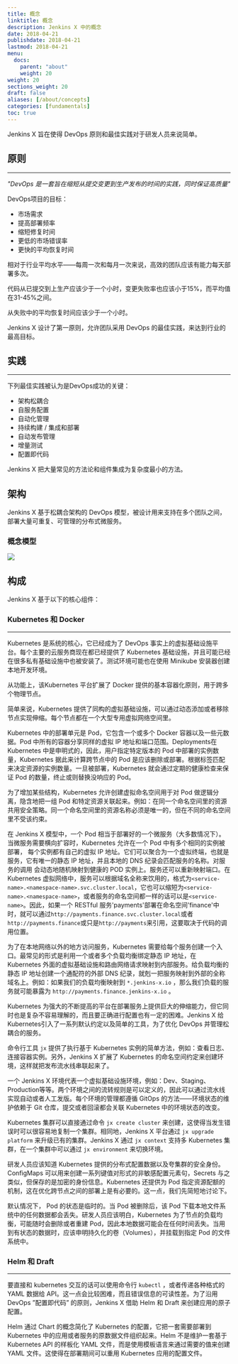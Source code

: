 ```yaml
---
title: 概念
linktitle: 概念
description: Jenkins X 中的概念
date: 2018-04-21
publishdate: 2018-04-21
lastmod: 2018-04-21
menu:
  docs:
    parent: "about"
    weight: 20
weight: 20
sections_weight: 20
draft: false
aliases: [/about/concepts]
categories: [fundamentals]
toc: true
---
```


Jenkins X 旨在使得 DevOps 原则和最佳实践对于研发人员来说简单。

## 原则
---
*"DevOps 是一套旨在缩短从提交变更到生产发布的时间的实践，同时保证高质量"*

DevOps项目的目标：

* 市场需求
* 提高部署频率
* 缩短修复时间
* 更低的市场错误率
* 更快的平均恢复时间

相对于行业平均水平——每周一次和每月一次来说，高效的团队应该有能力每天部署多次。

代码从已提交到上生产应该少于一个小时，变更失败率也应该小于15%，而平均值在31-45%之间。

从失败中的平均恢复时间应该少于一个小时。

Jenkins X 设计了第一原则，允许团队采用 DevOps 的最佳实践，来达到行业的最高目标。

## 实践
---
下列最佳实践被认为是DevOps成功的关键：

* 架构松耦合
* 自服务配置
* 自动化管理
* 持续构建 / 集成和部署
* 自动发布管理
* 增量测试
* 配置即代码

Jenkins X 把大量常见的方法论和组件集成为复杂度最小的方法。

## 架构

Jenkins X 基于松耦合架构的 DevOps 模型，被设计用来支持在多个团队之间，部署大量可重复、可管理的分布式微服务。

### 概念模型

<img src="/images/model.png" class="img-thumbnail">

## 构成

Jenkins X 基于以下的核心组件：  
  
### Kubernetes 和 Docker
---
Kubernetes 是系统的核心，它已经成为了 DevOps 事实上的虚拟基础设施平台。每个主要的云服务商现在都已经提供了 Kubernetes 基础设施，并且可能已经在很多私有基础设施中也被安装了。测试环境可能也在使用 Minikube 安装器创建本地开发环境。

从功能上，该Kubernetes 平台扩展了 Docker 提供的基本容器化原则，用于跨多个物理节点。

简单来说，Kubernetes 提供了同构的虚拟基础设施，可以通过动态添加或者移除节点实现伸缩。每个节点都在一个大型专用虚拟网络空间里。

Kubernetes 中的部署单元是 Pod，它包含一个或多个 Docker 容器以及一些元数据。Pod 中所有的容器分享同样的虚拟 IP 地址和端口范围。Deployments在 Kubernetes 中是申明式的，因此，用户指定特定版本的 Pod 中部署的实例数量，Kubernetes 据此来计算跨节点中的 Pod 是应该删除或部署。根据标签匹配来决定资源的实例数量。一旦被部署，Kubernetes 就会通过定期的健康检查来保证 Pod 的数量，终止或则替换没响应的 Pod。

为了增加某些结构，Kubernetes 允许创建虚拟命名空间用于对 Pod 做逻辑分离，隐含地把一组 Pod 和特定资源关联起来。例如：在同一个命名空间里的资源共用安全策略。同一个命名空间里的资源名称必须是唯一的，但在不同的命名空间里不受该约束。

在 Jenkins X 模型中，一个 Pod 相当于部署好的一个微服务（大多数情况下）。当微服务需要横向扩容时，Kubernetes 允许在一个 Pod 中有多个相同的实例被部署，
每个实例都有自己的虚拟 IP 地址。它们可以聚合为一个虚拟终端，也就是服务，它有唯一的静态 IP 地址，并且本地的 DNS 纪录会匹配服务的名称。对服务的调用
会动态地随机映射到健康的 POD 实例上。服务还可以重新映射端口。在 Kubernetes 虚拟网络中，服务可以根据域名全称来饮用的，格式为`<service-name>.<namespace-name>.svc.cluster.local`，它也可以缩短为`<service-name>.<namespace-name>`，或者服务的命名空间都一样的话可以是`<service-name>`。因此，如果一个 RESTful 服务'payments'部署在命名空间'finance'中时，就可以通过`http://payments.finance.svc.cluster.local`或者`http://payments.finance`或只是`http://payments`来引用，这要取决于代码的调用位置。

为了在本地网络以外的地方访问服务，Kubernetes 需要给每个服务创建一个入口。最常见的形式是利用一个或者多个负载均衡绑定静态 IP 地址，在 Kubernetes 外面的虚拟基础设施和路由网络请求映射到内部服务。给负载均衡的静态 IP 地址创建一个通配符的外部 DNS 纪录，就剋一把服务映射到外部的全称域名上。例如：如果我们的负载均衡映射到 `*.jenkins-x.io` ，那么我们负载的服务就可能暴露为 `http://payments.finance.jenkins-x.io` 。

Kubernetes 为强大的不断提高的平台在部署服务上提供巨大的伸缩能力，但它同时也是复杂不容易理解的，而且要正确进行配置也有一定的困难。Jenkins X 给 Kubernetes引入了一系列默认约定以及简单的工具，为了优化 DevOps 并管理松耦合的服务。

命令行工具 `jx` 提供了执行基于 Kubernetes 实例的简单方法，例如：查看日志、连接容器实例。另外，Jenkins X 扩展了 Kubernetes 的命名空间约定来创建环境，这样就把发布流水线串联起来了。

一个 Jenkins X 环境代表一个虚拟基础设施环境，例如：Dev、Staging、Production等等。两个环境之间的流转规则是可以定义的，因此可以通过流水线实现自动或者人工发版。每个环境的管理都遵循 GitOps 的方法——环境状态的维护依赖于 Git 仓库，提交或者回滚都会关联 Kubernetes 中的环境状态的改变。

Kubernetes 集群可以直接通过命令 `jx create cluster` 来创建，这使得当发生错误时可以很容易地复制一个集群。相同地，Jenkins X 平台通过 `jx upgrade platform` 来升级已有的集群。Jenkins X 通过 `jx context` 支持多 Kubernetes 集群，在一个集群中可以通过 `jx environment` 来切换环境。

研发人员应该知道 Kubernetes 提供的分布式配置数据以及夸集群的安全身份。ConfigMaps 可以用来创建一系列键值对形式的非敏感配置元素句，Secrets 与之类似，但保存的是加密的身份信息。Kubernetes 还提供为 Pod 指定资源配额的机制，这在优化跨节点之间的部署上是有必要的。这一点，我们先简短地讨论下。

默认情况下， Pod 的状态是临时的。当 Pod 被删除后，该 Pod 下载本地文件系统中的任何数据都会丢失。研发人员应该明白，Kubernetes 为了节点的负载均衡，可能随时会删除或者重建 Pod，因此本地数据可能会在任何时间丢失。当用到有状态的数据时，应该申明持久化的卷（Volumes），并挂载到指定 Pod 的文件系统中。

### Helm 和 Draft
---
要直接和 kubernetes 交互的话可以使用命令行  `kubectl` ，或者传递各种格式的 YAML 数据给 API。这一点会比较困难，而且错误信息的可读性差。为了沿用 DevOps ”配置即代码” 的原则，Jenkins X 借助 Helm 和 Draft 来创建应用的原子配置。

Helm 通过 Chart 的概念简化了 Kubernetes 的配置，它把一套需要部署到 Kubernetes 中的应用或者服务的原数据文件组织起来。Helm 不是维护一套基于 Kubernetes API 的样板化 YAML 文件，而是使用模板语言来通过需要的值来创建 YAML 文件。这使得在部署期间可以重用 Kubernetes 应用的配置文件。


